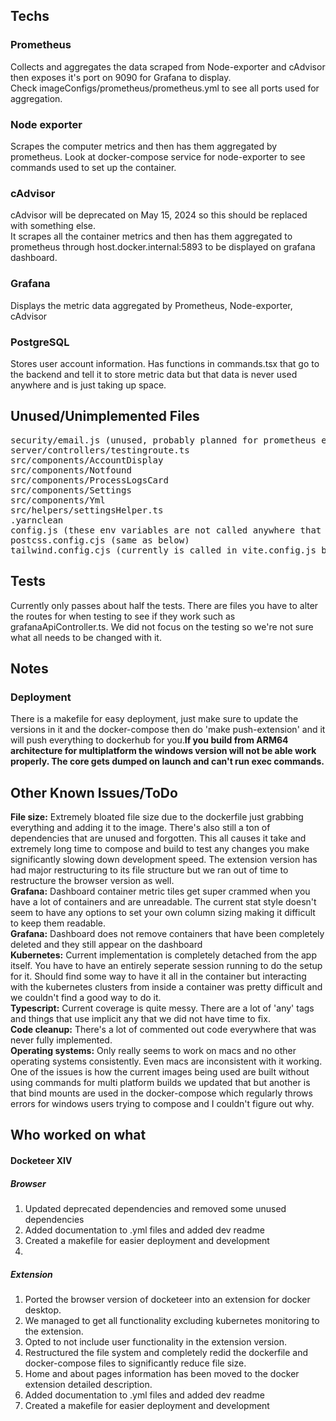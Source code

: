 
<h2>Techs</h2>
<h3>Prometheus</h3>
Collects and aggregates the data scraped from Node-exporter and cAdvisor then exposes it's port on 9090 for Grafana to display.<br />
Check imageConfigs/prometheus/prometheus.yml to see all ports used for aggregation.

<h3>Node exporter</h3>
Scrapes the computer metrics and then has them aggregated by prometheus. Look at docker-compose service for node-exporter to see commands used to set up the container.

<h3>cAdvisor</h3>
cAdvisor will be deprecated on May 15, 2024 so this should be replaced with something else.<br />
It scrapes all the container metrics and then has them aggregated to prometheus through host.docker.internal:5893 to be displayed on grafana dashboard.

<h3>Grafana</h3>
Displays the metric data aggregated by Prometheus, Node-exporter, cAdvisor

<h3>PostgreSQL</h3>
Stores user account information. Has functions in commands.tsx that go to the backend and tell it to store metric data but that data is never used anywhere and is just taking up space. 

<h2>Unused/Unimplemented Files</h2>
<pre>
security/email.js (unused, probably planned for prometheus email alert integration)
server/controllers/testingroute.ts
src/components/AccountDisplay
src/components/Notfound 
src/components/ProcessLogsCard 
src/components/Settings 
src/components/Yml 
src/helpers/settingsHelper.ts 
.yarnclean
config.js (these env variables are not called anywhere that we could find)
postcss.config.cjs (same as below)
tailwind.config.cjs (currently is called in vite.config.js but never used. Tailwind is used in some of the unused components above but none that are currently in use)
</pre>

<h2>Tests</h2>
Currently only passes about half the tests. There are files you have to alter the routes for when testing to see if they work such as grafanaApiController.ts. We did not focus on the testing so we're not sure what all needs to be changed with it.

<h2>Notes</h2>
<h3>Deployment</h3>
There is a makefile for easy deployment, just make sure to update the versions in it and the docker-compose then do 'make push-extension' and it will push everything to dockerhub for you.<strong>If you build from ARM64 architecture for multiplatform the windows version will not be able work properly. The core gets dumped on launch and can't run exec commands.</strong>

<h2>Other Known Issues/ToDo</h2>
<strong>File size:</strong> Extremely bloated file size due to the dockerfile just grabbing everything and adding it to the image. There's also still a ton of dependencies that are unused and forgotten. This all causes it take and extremely long time to compose and build to test any changes you make significantly slowing down development speed. The extension version has had major restructuring to its file structure but we ran out of time to restructure the browser version as well.<br />
<strong>Grafana:</strong> Dashboard container metric tiles get super crammed when you have a lot of containers and are unreadable. The current stat style doesn't seem to have any options to set your own column sizing making it difficult to keep them readable.<br />
<strong>Grafana:</strong> Dashboard does not remove containers that have been completely deleted and they still appear on the dashboard<br />
<strong>Kubernetes:</strong> Current implementation is completely detached from the app itself. You have to have an entirely seperate session running to do the setup for it. Should find some way to have it all in the container but interacting with the kubernetes clusters from inside a container was pretty difficult and we couldn't find a good way to do it.<br />
<strong>Typescript:</strong> Current coverage is quite messy. There are a lot of 'any' tags and things that use implicit any that we did not have time to fix.<br />
<strong>Code cleanup:</strong> There's a lot of commented out code everywhere that was never fully implemented.<br />
<strong>Operating systems:</strong> Only really seems to work on macs and no other operating systems consistently. Even macs are inconsistent with it working. One of the issues is how the current images being used are built without using commands for multi platform builds we updated that but another is that bind mounts are used in the docker-compose which regularly throws errors for windows users trying to compose and I couldn't figure out why.

<h2>Who worked on what</h2>
<h4>Docketeer XIV</h2>
<h5>Browser</h5>
<ol>
  <li>Updated deprecated dependencies and removed some unused dependencies</li>
  <li>Added documentation to .yml files and added dev readme</li>
  <li>Created a makefile for easier deployment and development</li>
  <li>
</ol>
<h5>Extension</h5>
<ol>
  <li>Ported the browser version of docketeer into an extension for docker desktop.</li>
  <li>We managed to get all functionality excluding kubernetes monitoring to the extension.</li>
  <li>Opted to not include user functionality in the extension version.</li>
  <li>Restructured the file system and completely redid the dockerfile and docker-compose files to significantly reduce file size.</li>
  <li>Home and about pages information has been moved to the docker extension detailed description.</li>
  <li>Added documentation to .yml files and added dev readme</li>
  <li>Created a makefile for easier deployment and development</li>
</ol>
